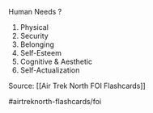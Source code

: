 Human Needs
?
1. Physical
2. Security
3. Belonging
4. Self-Esteem
5. Cognitive & Aesthetic
6. Self-Actualization
<!--SR:!2022-09-28,1,230-->

Source: [[Air Trek North FOI Flashcards]]

#airtreknorth-flashcards/foi